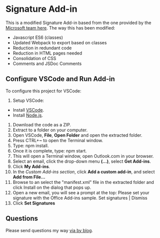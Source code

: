# Signature Add-in

This is a modified Signature Add-in based from the one provided by the [Microsoft team here](https://github.com/OfficeDev/Office-Add-in-samples/tree/main/Samples/outlook-set-signature). The way this has been modified:

- Javascript ES6 (classes)
- Updated Webpack to export based on classes
- Reduction in redundant code
- Reduction in HTML pages needed
- Consolidation of CSS
- Comments and JSDoc Comments

## Configure VSCode and Run Add-in

To configure this project for VSCode:

1. Setup VSCode:

- Install [VSCode](https://code.visualstudio.com/).
- Install [Node.js](https://nodejs.org/en/download).

1. Download the code as a ZIP.
1. Extract to a folder on your computer.
1. Open VSCode, **File**, **Open Folder** and open the extracted folder.
1. Press CTRL+~ to open the Terminal window.
1. Type: npm install.
1. Once it is complete, type: npm start.
1. This will open a Terminal window, open Outlook.com in your browser.
1. Select an email, click the drop-down menu **(...)**, select **Get Add-ins**.
1. Click **My Add-ins**.
1. In the *Custom Add-ins section*, click **Add a custom add-in**, and select **Add from File...**
1. Browse to an select the "manifest.xml" file in the extracted folder and click Install on the dialog that pops up.
1. Open a new email, you will see a prompt at the top: Please set your signature with the Office Add-ins sample. Set signatures | Dismiss
1. Click **Set Signatures**

## Questions

Please send questions my way [via by blog](https://theofficecontext.com).
